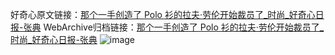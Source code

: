 好奇心原文链接：[那个一手创造了 Polo 衫的拉夫·劳伦开始裁员了_时尚_好奇心日报-张典](https://www.qdaily.com/articles/10547.html)
WebArchive归档链接：[那个一手创造了 Polo 衫的拉夫·劳伦开始裁员了_时尚_好奇心日报-张典](http://web.archive.org/web/20190623160736/https://www.qdaily.com/articles/10547.html)
![image](http://ww3.sinaimg.cn/large/007d5XDply1g3w1s46ifxj30u041ke81)